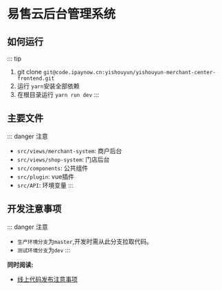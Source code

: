 # 易售云后台管理系统

## 如何运行
::: tip 
1. git clone `git@code.ipaynow.cn:yishouyun/yishouyun-merchant-center-frontend.git`
2. 运行 `yarn`安装全部依赖
3. 在根目录运行 `yarn run dev`
:::



## 主要文件
::: danger 注意
- `src/views/merchant-system`: 商户后台
- `src/views/shop-system`: 门店后台
- `src/components`: 公共组件
- `src/plugin`: vue插件
- `src/API`: 环境变量
:::


## 开发注意事项
::: danger 注意
- `生产环境分支`为`master`,开发时需从此分支拉取代码。
- `测试环境分支`为`dev`
:::

**同时阅读:** 

- [线上代码发布注意事项](/线上代码发布注意事项/必看.md)